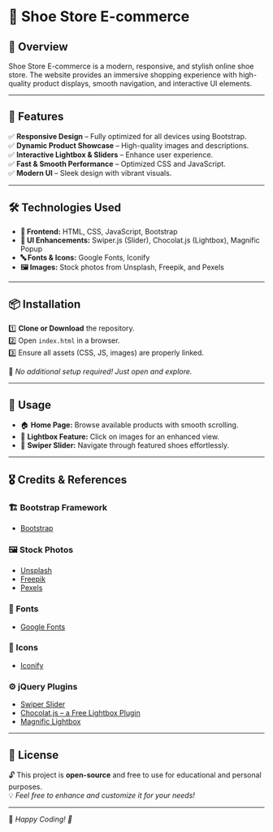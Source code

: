 # 🏪 Shoe Store E-commerce

## 🌟 Overview
Shoe Store E-commerce is a modern, responsive, and stylish online shoe store. The website provides an immersive shopping experience with high-quality product displays, smooth navigation, and interactive UI elements.

---

## 🚀 Features
✅ **Responsive Design** – Fully optimized for all devices using Bootstrap.  
✅ **Dynamic Product Showcase** – High-quality images and descriptions.  
✅ **Interactive Lightbox & Sliders** – Enhance user experience.  
✅ **Fast & Smooth Performance** – Optimized CSS and JavaScript.  
✅ **Modern UI** – Sleek design with vibrant visuals.  

---

## 🛠 Technologies Used
- **🎨 Frontend:** HTML, CSS, JavaScript, Bootstrap
- **📸 UI Enhancements:** Swiper.js (Slider), Chocolat.js (Lightbox), Magnific Popup
- **🔤 Fonts & Icons:** Google Fonts, Iconify
- **🖼 Images:** Stock photos from Unsplash, Freepik, and Pexels

---

## 📦 Installation
1️⃣ **Clone or Download** the repository.  
2️⃣ Open `index.html` in a browser.  
3️⃣ Ensure all assets (CSS, JS, images) are properly linked.  

🔹 *No additional setup required! Just open and explore.*

---

## 🎯 Usage
- 🏠 **Home Page:** Browse available products with smooth scrolling.
- 👀 **Lightbox Feature:** Click on images for an enhanced view.
- 🎢 **Swiper Slider:** Navigate through featured shoes effortlessly.

---

## 🎖 Credits & References
### 🏗 Bootstrap Framework
- [Bootstrap](https://getbootstrap.com/)

### 🖼 Stock Photos
- [Unsplash](https://unsplash.com/)
- [Freepik](https://www.freepik.com/)
- [Pexels](https://www.pexels.com/)

### 🔡 Fonts
- [Google Fonts](https://fonts.google.com/)

### 🎨 Icons
- [Iconify](https://icon-sets.iconify.design/)

### ⚙️ jQuery Plugins
- [Swiper Slider](https://swiperjs.com/)
- [Chocolat.js – a Free Lightbox Plugin](http://chocolat.insipi.de/)
- [Magnific Lightbox](https://github.com/dimsemenov/Magnific-Popup)

---

## 📜 License
🔓 This project is **open-source** and free to use for educational and personal purposes.  
💡 *Feel free to enhance and customize it for your needs!*  

---

💙 *Happy Coding! 🚀*


